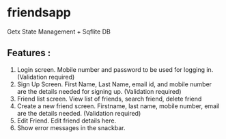 # friendsapp

Getx State Management + Sqflite DB

## Features :
1) Login screen. Mobile number and password to be used for logging in. (Validation required)
2) Sign Up Screen. First Name, Last Name, email id, and mobile number are the details needed for signing up. (Validation required)
3) Friend list screen. View list of friends, search friend, delete friend
4) Create a new friend screen. Firstname, last name, mobile number, email are the details needed. (Validation required)
5) Edit Friend. Edit friend details here.
6) Show error messages in the snackbar.
